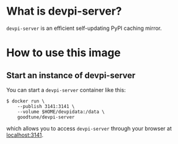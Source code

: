 # What is devpi-server?

`devpi-server` is an efficient self-updating PyPI caching mirror.

# How to use this image

## Start an instance of devpi-server

You can start a `devpi-server` container like this:

    $ docker run \
        --publish 3141:3141 \
        --volume $HOME/devpidata:/data \
        goodtune/devpi-server

which allows you to access `devpi-server` through your browser at [localhost:3141](http://localhost:3141).
